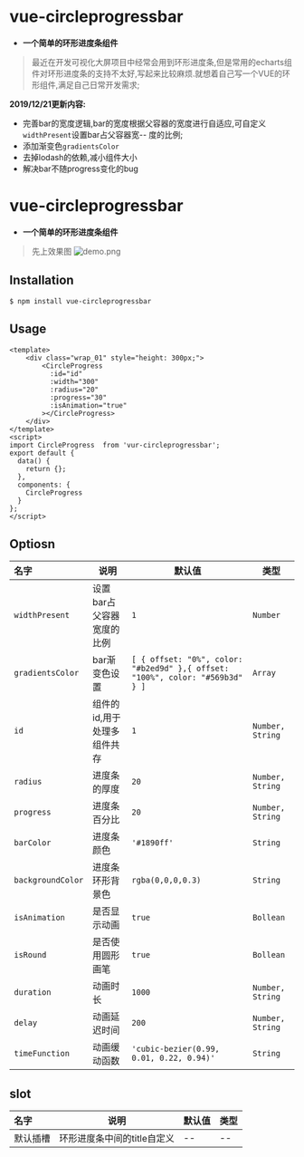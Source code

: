 # vue-circleprogressbar
* **一个简单的环形进度条组件**

> 最近在开发可视化大屏项目中经常会用到环形进度条,但是常用的echarts组件对环形进度条的支持不太好,写起来比较麻烦.就想着自己写一个VUE的环形组件,满足自己日常开发需求;

**2019/12/21更新内容:** 
- 完善bar的宽度逻辑,bar的宽度根据父容器的宽度进行自适应,可自定义```widthPresent```设置bar占父容器宽-- 度的比例;
- 添加渐变色```gradientsColor```
- 去掉lodash的依赖,减小组件大小
- 解决bar不随progress变化的bug

# vue-circleprogressbar
* **一个简单的环形进度条组件**
> 先上效果图
![demo.png](https://upload-images.jianshu.io/upload_images/16911973-b9a88f6edebb0307.png?imageMogr2/auto-orient/strip%7CimageView2/2/w/1240)


## Installation
```
$ npm install vue-circleprogressbar
```
## Usage
```
<template>
    <div class="wrap_01" style="height: 300px;">
        <CircleProgress  
          :id="id"
          :width="300"
          :radius="20"
          :progress="30"
          :isAnimation="true"
        ></CircleProgress>
    </div>
</template>
<script>
import CircleProgress  from 'vur-circleprogressbar';
export default {
  data() {
    return {};
  },
  components: {
    CircleProgress
  }
};
</script>

```
## Optiosn
|名字|说明|默认值|类型|
|:---|---|---|---|
|`widthPresent`|设置bar占父容器宽度的比例|`1`|`Number`|
|`gradientsColor`|bar渐变色设置|`[ { offset: "0%", color: "#b2ed9d" },{ offset: "100%", color: "#569b3d" } ]`|`Array`|
|`id`|组件的id,用于处理多组件共存|`1`|`Number, String`|
| `radius`|进度条的厚度|`20`|`Number, String`|
|`progress`|进度条百分比|`20`|`Number, String`|
|`barColor`|进度条颜色|`'#1890ff'`|`String`|
|`backgroundColor`|进度条环形背景色|`rgba(0,0,0,0.3)`|`String`|
|`isAnimation`|是否显示动画|`true`|`Bollean`|
|`isRound`|是否使用圆形画笔|`true`|`Bollean`|
|`duration`|动画时长|`1000`|`Number, String`|
|`delay`|动画延迟时间|`200`|`Number, String`|
|`timeFunction`|动画缓动函数|`'cubic-bezier(0.99, 0.01, 0.22, 0.94)'`|`String`|

## slot
|名字|说明|默认值|类型|
|:---|---|---|---|
|默认插槽|环形进度条中间的title自定义|--|--|

